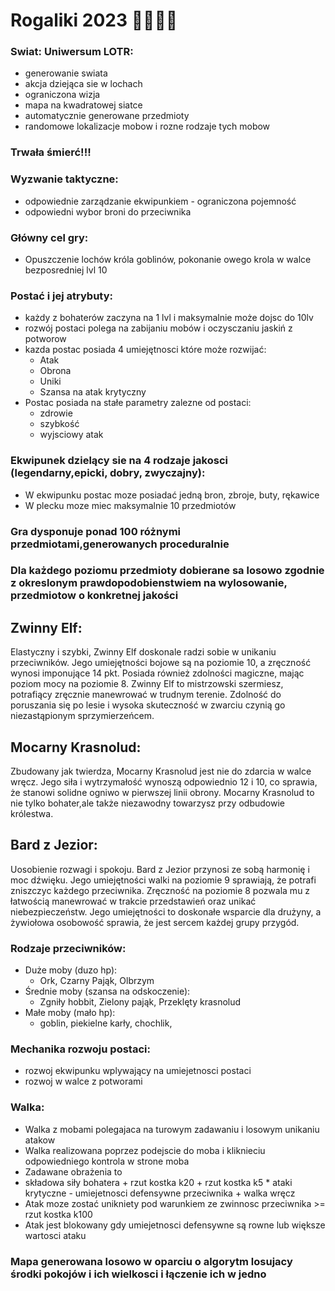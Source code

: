 # Rogaliki 2023 🤙🏾🤙🏾



### Swiat: Uniwersum LOTR:
- generowanie swiata
- akcja dziejąca sie w lochach
- ograniczona wizja
- mapa na kwadratowej siatce 
- automatycznie generowane przedmioty 
- randomowe lokalizacje mobow i rozne rodzaje tych mobow

### Trwała śmierć!!!

### Wyzwanie taktyczne:
- odpowiednie zarządzanie ekwipunkiem - ograniczona pojemność
- odpowiedni wybor broni do przeciwnika

### Główny cel gry:
- Opuszczenie lochów króla goblinów, pokonanie owego krola w walce bezposredniej lvl 10

### Postać i jej atrybuty:
- każdy z bohaterów zaczyna na 1 lvl i maksymalnie może dojsc do 10lv
- rozwój postaci polega na zabijaniu mobów i oczysczaniu jaskiń z potworow
- kazda postac posiada 4 umiejętnosci które może rozwijać:
    - Atak 
    - Obrona
    - Uniki 
    - Szansa na atak krytyczny
- Postac posiada na stałe parametry zalezne od postaci:
    - zdrowie
    - szybkość
    - wyjsciowy atak



### Ekwipunek dzielący sie na 4 rodzaje jakosci (legendarny,epicki, dobry, zwyczajny):
- W ekwipunku postac moze posiadać jedną bron, zbroje, buty, rękawice
- W plecku moze miec maksymalnie 10 przedmiotów

### Gra dysponuje ponad 100 różnymi przedmiotami,generowanych proceduralnie

### Dla każdego poziomu przedmioty dobierane sa losowo zgodnie z okreslonym prawdopodobienstwiem na wylosowanie, przedmiotow o konkretnej jakości

## Zwinny Elf:

Elastyczny i szybki, Zwinny Elf doskonale radzi sobie w unikaniu przeciwników.
Jego umiejętności bojowe są na poziomie 10, a zręczność wynosi imponujące 14 pkt.
Posiada również zdolności magiczne, mając poziom mocy na poziomie 8.
Zwinny Elf to mistrzowski szermiesz, potrafiący zręcznie manewrować w trudnym terenie.
Zdolność do poruszania się po lesie i wysoka skuteczność w zwarciu czynią go niezastąpionym sprzymierzeńcem.

## Mocarny Krasnolud:

Zbudowany jak twierdza, Mocarny Krasnolud jest nie do zdarcia w walce wręcz.
Jego siła i wytrzymałość wynoszą odpowiednio 12 i 10, co sprawia, że stanowi solidne ogniwo w pierwszej linii obrony.
Mocarny Krasnolud to nie tylko bohater,ale także niezawodny towarzysz przy odbudowie królestwa.


## Bard z Jezior:

Uosobienie rozwagi i spokoju. Bard z Jezior przynosi ze sobą harmonię i moc dźwięku. Jego umiejętności walki
na poziomie 9 sprawiają, że potrafi zniszczyc każdego przeciwnika. Zręczność na poziomie 8 pozwala mu z łatwością
manewrować w trakcie przedstawień oraz unikać niebezpieczeństw. Jego umiejętności to doskonałe wsparcie dla
drużyny, a żywiołowa osobowość sprawia, że jest sercem każdej grupy przygód.
### Rodzaje przeciwników:
- Duże moby (duzo hp):
    - Ork, Czarny Pająk, Olbrzym
- Średnie moby (szansa na odskoczenie):
    - Zgniły hobbit, Zielony pająk, Przeklęty krasnolud
- Małe moby (mało hp):
    - goblin, piekielne karły, chochlik,


### Mechanika rozwoju postaci:
- rozwoj ekwipunku wplywający na umiejetnosci postaci
- rozwoj w walce z potworami

### Walka:
- Walka z mobami polegajaca na turowym zadawaniu i losowym unikaniu atakow
- Walka realizowana poprzez podejscie do moba i kliknieciu odpowiedniego kontrola w strone moba
- Zadawane obrażenia to 
- składowa siły bohatera + rzut kostka k20 + rzut kostka k5 * ataki krytyczne - umiejetnosci defensywne przeciwnika + walka wręcz
- Atak moze zostać unikniety pod warunkiem ze zwinnosc przeciwnika >= rzut kostka k100
- Atak jest blokowany gdy umiejetnosci defensywne są rowne lub większe wartosci ataku
### Mapa generowana losowo w oparciu o algorytm losujacy środki pokojów i ich wielkosci i łączenie ich w jedno 
